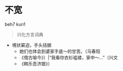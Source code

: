 # 不宽
beh7 kun1
> 兴化方言词典
- 境状窘迫，手头拮据
  - 她们也体会到婆家手底～的甘苦。（马春阳
  - 《借古喻今》）|“我看你衣衫褴褛，家中～…”（兴文
  - 《韩乐吾济银》）
